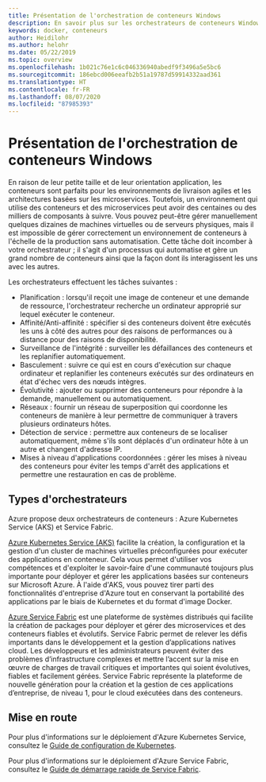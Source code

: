 ```yaml
---
title: Présentation de l'orchestration de conteneurs Windows
description: En savoir plus sur les orchestrateurs de conteneurs Windows
keywords: docker, conteneurs
author: Heidilohr
ms.author: helohr
ms.date: 05/22/2019
ms.topic: overview
ms.openlocfilehash: 1b021c76e1c6c046336940abedf9f3496a5e5bc6
ms.sourcegitcommit: 186ebcd006eeafb2b51a19787d59914332aad361
ms.translationtype: HT
ms.contentlocale: fr-FR
ms.lasthandoff: 08/07/2020
ms.locfileid: "87985393"
---
```

# <a name="windows-container-orchestration-overview"></a>Présentation de l'orchestration de conteneurs Windows

En raison de leur petite taille et de leur orientation application, les conteneurs sont parfaits pour les environnements de livraison agiles et les architectures basées sur les microservices. Toutefois, un environnement qui utilise des conteneurs et des microservices peut avoir des centaines ou des milliers de composants à suivre. Vous pouvez peut-être gérer manuellement quelques dizaines de machines virtuelles ou de serveurs physiques, mais il est impossible de gérer correctement un environnement de conteneurs à l'échelle de la production sans automatisation. Cette tâche doit incomber à votre orchestrateur ; il s'agit d'un processus qui automatise et gère un grand nombre de conteneurs ainsi que la façon dont ils interagissent les uns avec les autres.

Les orchestrateurs effectuent les tâches suivantes :

- Planification : lorsqu'il reçoit une image de conteneur et une demande de ressource, l'orchestrateur recherche un ordinateur approprié sur lequel exécuter le conteneur.
- Affinité/Anti-affinité : spécifier si des conteneurs doivent être exécutés les uns à côté des autres pour des raisons de performances ou à distance pour des raisons de disponibilité.
- Surveillance de l'intégrité : surveiller les défaillances des conteneurs et les replanifier automatiquement.
- Basculement : suivre ce qui est en cours d'exécution sur chaque ordinateur et replanifier les conteneurs exécutés sur des ordinateurs en état d'échec vers des nœuds intègres.
- Évolutivité : ajouter ou supprimer des conteneurs pour répondre à la demande, manuellement ou automatiquement.
- Réseaux : fournir un réseau de superposition qui coordonne les conteneurs de manière à leur permettre de communiquer à travers plusieurs ordinateurs hôtes.
- Détection de service : permettre aux conteneurs de se localiser automatiquement, même s'ils sont déplacés d'un ordinateur hôte à un autre et changent d'adresse IP.
- Mises à niveau d'applications coordonnées : gérer les mises à niveau des conteneurs pour éviter les temps d'arrêt des applications et permettre une restauration en cas de problème.

## <a name="orchestrator-types"></a>Types d'orchestrateurs

Azure propose deux orchestrateurs de conteneurs : Azure Kubernetes Service (AKS) et Service Fabric.

[Azure Kubernetes Service (AKS)](/azure/aks/) facilite la création, la configuration et la gestion d'un cluster de machines virtuelles préconfigurées pour exécuter des applications en conteneur. Cela vous permet d'utiliser vos compétences et d'exploiter le savoir-faire d'une communauté toujours plus importante pour déployer et gérer les applications basées sur conteneurs sur Microsoft Azure. À l'aide d'AKS, vous pouvez tirer parti des fonctionnalités d'entreprise d'Azure tout en conservant la portabilité des applications par le biais de Kubernetes et du format d'image Docker.

[Azure Service Fabric](/azure/service-fabric/) est une plateforme de systèmes distribués qui facilite la création de packages pour déployer et gérer des microservices et des conteneurs fiables et évolutifs. Service Fabric permet de relever les défis importants dans le développement et la gestion d’applications natives cloud. Les développeurs et les administrateurs peuvent éviter des problèmes d’infrastructure complexes et mettre l’accent sur la mise en œuvre de charges de travail critiques et importantes qui soient évolutives, fiables et facilement gérées. Service Fabric représente la plateforme de nouvelle génération pour la création et la gestion de ces applications d’entreprise, de niveau 1, pour le cloud exécutées dans des conteneurs.

## <a name="getting-started"></a>Mise en route

Pour plus d'informations sur le déploiement d'Azure Kubernetes Service, consultez le [Guide de configuration de Kubernetes](../kubernetes/getting-started-kubernetes-windows.md).

Pour plus d'informations sur le déploiement d'Azure Service Fabric, consultez le [Guide de démarrage rapide de Service Fabric](/azure/service-fabric/service-fabric-quickstart-containers.md).
